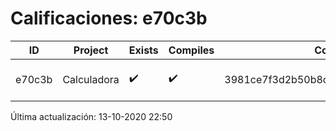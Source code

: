 # Calificaciones: e70c3b
|ID|Project|Exists|Compiles|CommitHash|CommitDate|CheckDate|Comments|
|-|-|-|-|-|-|-|-|
|e70c3b|Calculadora|✔️|✔️|3981ce7f3d2b50b8c78c07fd01c20e8f90e9e86d|12-10-2020 23:04:39|13-10-2020 22:50:17|NULL|

Última actualización: 13-10-2020 22:50